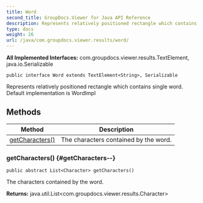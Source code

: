 ```yaml
---
title: Word
second_title: GroupDocs.Viewer for Java API Reference
description: Represents relatively positioned rectangle which contains single word.
type: docs
weight: 26
url: /java/com.groupdocs.viewer.results/word/
---
```

**All Implemented Interfaces:**
com.groupdocs.viewer.results.TextElement, java.io.Serializable
```
public interface Word extends TextElement<String>, Serializable
```

Represents relatively positioned rectangle which contains single word. Default implementation is WordImpl
## Methods

| Method | Description |
| --- | --- |
| [getCharacters()](#getCharacters--) | The characters contained by the word. |
### getCharacters() {#getCharacters--}
```
public abstract List<Character> getCharacters()
```


The characters contained by the word.

**Returns:**
java.util.List<com.groupdocs.viewer.results.Character>
